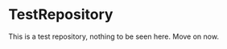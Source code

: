 TestRepository
==============

This is a test repository, nothing to be seen here. Move on now.  
 
 
  
  
   
     
          
           
       
       
           
         
     
   
       
   
     
   
  
 
 
 
